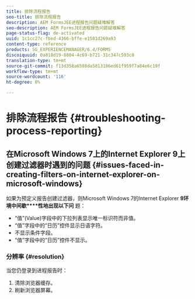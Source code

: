 ```yaml
---
title: 排除流程报告
seo-title: 排除流程报告
description: AEM FormsJEE进程报告问题疑难解答
seo-description: AEM FormsJEE进程报告问题疑难解答
page-status-flag: de-activated
uuid: 1c1cc27c-fbed-4366-bffe-e1581d269a93
content-type: reference
products: SG_EXPERIENCEMANAGER/6.4/FORMS
discoiquuid: 0a818d19-8804-4c69-b721-31c347c593c0
translation-type: tm+mt
source-git-commit: f13d358a6508da5813186ed61f959f7a84e6c19f
workflow-type: tm+mt
source-wordcount: '116'
ht-degree: 0%

---
```



# 排除流程报告 {#troubleshooting-process-reporting}

## 在Microsoft Windows 7上的Internet Explorer 9上创建过滤器时遇到的问题 {#issues-faced-in-creating-filters-on-internet-explorer-on-microsoft-windows}

如果为预定义报告创建过滤器，则Microsoft Windows 7的Internet Explorer **9环境中间歇****性地出现以下问** 题：

* “值”(Value)字段中的下拉列表显示唯一标识符而非值。
* “值”字段中的“日历”控件显示日语字符。
* 不显示条件字段。
* “值”字段中的“日历”控件不显示。

### 分辨率 {#resolution}

当您仍登录到进程报告时：

1. 清除浏览器缓存。
1. 刷新浏览器屏幕。

